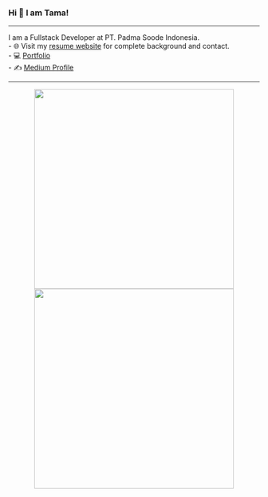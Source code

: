 ### Hi 👋 I am Tama!
<hr>
I am a Fullstack Developer at PT. Padma Soode Indonesia.<br>
- 🌐 Visit my <a href="https://p7atama.notion.site/Pratama-Pangestu-5a51aaae67dd46428db32bb07f227a9f">resume website</a> for complete background and contact.<br>
- 💻 <a href="https://p7atama.notion.site/p7atama-Portfolio-7e3aee359a444ffcaf7bbccb44c80703">Portfolio</a><br>
- ✍️ <a href="https://medium.com/@p7atama">Medium Profile</a>

---
<p align = "center">
  <img src = "https://github-readme-stats.vercel.app/api?username=p7atama&show_icons=true&theme=bear" width = 400>
  <img src = "https://github-readme-streak-stats.herokuapp.com?user=p7atama&theme=dark&hide_border=true" width = 400>
</p>
<!--
**p7atama/p7atama** is a ✨ _special_ ✨ repository because its `README.md` (this file) appears on your GitHub profile.

Here are some ideas to get you started:

- 🔭 I’m currently working on ...
- 🌱 I’m currently learning ...
- 👯 I’m looking to collaborate on ...
- 🤔 I’m looking for help with ...
- 💬 Ask me about ...
- 📫 How to reach me: ...
- 😄 Pronouns: ...
- ⚡ Fun fact: ...
-->
